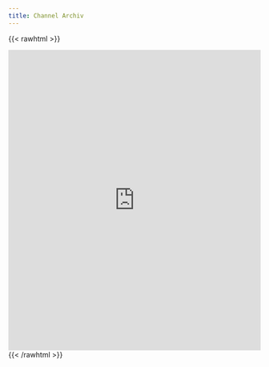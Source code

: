 ```yaml
---
title: Channel Archiv
---
```

{{< rawhtml >}}
<iframe src="https://azmar.org/qr/?c=1" width="100%" height="600" style="overflow: hidden;border:0px"></iframe>
{{< /rawhtml >}}
